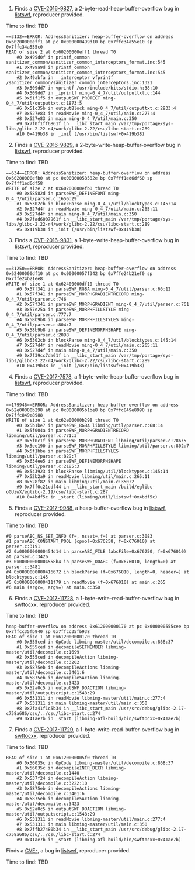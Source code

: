 1. Finds a [CVE-2016-9827](https://blogs.gentoo.org/ago/2016/12/01/libming-listswf-heap-based-buffer-overflow-in-_iprintf-outputtxt-c/), a 2-byte-read-heap-buffer-overflow bug
in [listswf](https://github.com/libming/libming), reproducer provided.

Time to find: TBD
```
==3132==ERROR: AddressSanitizer: heap-buffer-overflow on address 0x60200000eff1 at pc 0x000000499d10 bp 0x7ffc34a55e10 sp 0x7ffc34a555c0                                                       
READ of size 2 at 0x60200000eff1 thread T0                                                                                                                                                     
    #0 0x499d0f in printf_common sanitizer_common/sanitizer_common_interceptors_format.inc:545       
    #1 0x499a9d in printf_common sanitizer_common/sanitizer_common_interceptors_format.inc:545       
    #2 0x49abfa in __interceptor_vfprintf /sanitizer_common/sanitizer_common_interceptors.inc:1321    
    #3 0x509dd7 in vprintf /usr/include/bits/stdio.h:38:10                                                                                                                                     
    #4 0x509dd7 in _iprintf ming-0_4_7/util/outputtxt.c:144                                                                                            
    #5 0x51f1f5 in outputSWF_PROTECT ming-0_4_7/util/outputtxt.c:1873:5                                                                                
    #6 0x51c35b in outputBlock ming-0_4_7/util/outputtxt.c:2933:4                                                                                      
    #7 0x527e83 in readMovie ming-0_4_7/util/main.c:277:4                                                                                              
    #8 0x527e83 in main ming-0_4_7/util/main.c:350                                                                                                     
    #9 0x7f0f1ff6861f in __libc_start_main /var/tmp/portage/sys-libs/glibc-2.22-r4/work/glibc-2.22/csu/libc-start.c:289                                                                        
    #10 0x419b38 in _init (/usr/bin/listswf+0x419b38)
```


2. Finds a [CVE-2016-9829](https://blogs.gentoo.org/ago/2016/12/01/libming-listswf-heap-based-buffer-overflow-in-parseswf_definefont-parser-c/), a 2-byte-write-heap-buffer-overflow bug
in [listswf](https://github.com/libming/libming), reproducer provided.

Time to find: TBD
```
==634==ERROR: AddressSanitizer: heap-buffer-overflow on address 0x60200000efb0 at pc 0x00000058582e bp 0x7fff1ed6df60 sp 0x7fff1ed6df58
WRITE of size 2 at 0x60200000efb0 thread T0
    #0 0x58582d in parseSWF_DEFINEFONT ming-0_4_7/util/parser.c:1656:29
    #1 0x5302cb in blockParse ming-0_4_7/util/blocktypes.c:145:14
    #2 0x527d4f in readMovie ming-0_4_7/util/main.c:265:11
    #3 0x527d4f in main ming-0_4_7/util/main.c:350
    #4 0x7fad6007961f in __libc_start_main /var/tmp/portage/sys-libs/glibc-2.22-r4/work/glibc-2.22/csu/libc-start.c:289
    #5 0x419b38 in _init (/usr/bin/listswf+0x419b38)
```

3. Finds a [CVE-2016-9831](https://blogs.gentoo.org/ago/2016/12/01/libming-listswf-heap-based-buffer-overflow-in-parseswf_rgba-parser-c/), a 1-byte-write-heap-buffer-overflow bug
in [listswf](https://github.com/libming/libming), reproducer
provided.

Time to find: TBD
```
==31250==ERROR: AddressSanitizer: heap-buffer-overflow on address 0x62400000df10 at pc 0x00000057f342 bp 0x7ffe24b21ef0 sp 0x7ffe24b21ee8
WRITE of size 1 at 0x62400000df10 thread T0
    #0 0x57f341 in parseSWF_RGBA ming-0_4_7/util/parser.c:66:12
    #1 0x57f341 in parseSWF_MORPHGRADIENTRECORD ming-0_4_7/util/parser.c:746
    #2 0x57f341 in parseSWF_MORPHGRADIENT ming-0_4_7/util/parser.c:761
    #3 0x57e25a in parseSWF_MORPHFILLSTYLE ming-0_4_7/util/parser.c:777:7
    #4 0x58b9b8 in parseSWF_MORPHFILLSTYLES ming-0_4_7/util/parser.c:804:7
    #5 0x58b9b8 in parseSWF_DEFINEMORPHSHAPE ming-0_4_7/util/parser.c:2098
    #6 0x5302cb in blockParse ming-0_4_7/util/blocktypes.c:145:14
    #7 0x527d4f in readMovie ming-0_4_7/util/main.c:265:11
    #8 0x527d4f in main ming-0_4_7/util/main.c:350
    #9 0x7f39cc7da61f in __libc_start_main /var/tmp/portage/sys-libs/glibc-2.22-r4/work/glibc-2.22/csu/libc-start.c:289
    #10 0x419b38 in _init (/usr/bin/listswf+0x419b38)
```

4. Finds a [CVE-2017-7578](https://github.com/libming/libming/issues/68), a 1-byte-write-heap-buffer-overflow bug
in [listswf](https://github.com/libming/libming), reproducer provided.

Time to find: TBD
```
==179946==ERROR: AddressSanitizer: heap-buffer-overflow on address 0x62e00000b298 at pc 0x0000005b1be8 bp 0x7ffc849e8990 sp 0x7ffc849e8988
WRITE of size 1 at 0x62e00000b298 thread T0
    #0 0x5b1be7 in parseSWF_RGBA libming/util/parser.c:68:14
    #1 0x5f004a in parseSWF_MORPHGRADIENTRECORD libming/util/parser.c:771:3
    #2 0x5f0c1f in parseSWF_MORPHGRADIENT libming/util/parser.c:786:5
    #3 0x5ee190 in parseSWF_MORPHFILLSTYLE libming/util/parser.c:802:7
    #4 0x5f1bbe in parseSWF_MORPHFILLSTYLES libming/util/parser.c:829:7
    #5 0x634ee5 in parseSWF_DEFINEMORPHSHAPE libming/util/parser.c:2185:3
    #6 0x543923 in blockParse libming/util/blocktypes.c:145:14
    #7 0x52b2a9 in readMovie libming/util/main.c:265:11
    #8 0x528f82 in main libming/util/main.c:350:2
    #9 0x7ff0c21cdf44 in __libc_start_main /build/eglibc-oGUzwX/eglibc-2.19/csu/libc-start.c:287
    #10 0x4bdf5c in _start (libming/util/listswf+0x4bdf5c)

```

5. Finds a [CVE-2017-9988](https://github.com/libming/libming/issues/85), a heap-buffer-overflow bug
in [listswf](https://github.com/libming/libming), reproducer provided.

Time to find: TBD
```
#0 parseABC_NS_SET_INFO (f=, nsset=,f=) at parser.c:3083
#1 parseABC_CONSTANT_POOL (cpool=0x676258, f=0x676010) at parser.c:3191
#2 0x0000000000454d14 in parseABC_FILE (abcFile=0x676250, f=0x676010) at parser.c:3426
#3 0x00000000004558b4 in parseSWF_DOABC (f=0x676010, length=0) at parser.c:3481
#4 0x0000000000416672 in blockParse (f=0x676010, length=0, header=) at blocktypes.c:145
#5 0x0000000000411f79 in readMovie (f=0x676010) at main.c:265
#6 main (argc=, argv=) at main.c:350
```

6. Finds a [CVE-2017-11728](https://github.com/libming/libming/issues/82), a 1-byte-write-read-buffer-overflow bug
in [swftocxx](https://github.com/libming/libming), reproducer provided.

Time to find: TBD
```
heap-buffer-overflow on address 0x612000000170 at pc 0x000000555cee bp 0x7ffcc35fb940 sp 0x7ffcc35fb938
READ of size 1 at 0x612000000170 thread T0
    #0 0x555ced in OpCode libming-master/util/decompile.c:868:37
    #1 0x555ced in decompileSETMEMBER libming-master/util/decompile.c:1699
    #2 0x555ced in decompileAction libming-master/util/decompile.c:3202
    #3 0x5875eb in decompileActions libming-master/util/decompile.c:3401:6
    #4 0x5875eb in decompile5Action libming-master/util/decompile.c:3423
    #5 0x52a0c5 in outputSWF_DOACTION libming-master/util/outputscript.c:1548:29
    #6 0x531311 in readMovie libming-master/util/main.c:277:4
    #7 0x531311 in main libming-master/util/main.c:350
    #8 0x7fa41f1c5b34 in __libc_start_main /usr/src/debug/glibc-2.17-c758a686/csu/../csu/libc-start.c:274
    #9 0x41ae7b in _start (libming-afl-build/bin/swftocxx+0x41ae7b)

```

7. Finds a [CVE-2017-11729](https://github.com/libming/libming/issues/79), a 1-byte-write-read-buffer-overflow bug
in [swftocxx](https://github.com/libming/libming), reproducer provided.

Time to find: TBD
```
READ of size 1 at 0x6120000005f0 thread T0
    #0 0x56035c in OpCode libming-master/util/decompile.c:868:37
    #1 0x56035c in decompileINCR_DECR libming-master/util/decompile.c:1440
    #2 0x537f24 in decompileAction libming-master/util/decompile.c:3222:10
    #3 0x5875eb in decompileActions libming-master/util/decompile.c:3401:6
    #4 0x5875eb in decompile5Action libming-master/util/decompile.c:3423
    #5 0x52a0c5 in outputSWF_DOACTION libming-master/util/outputscript.c:1548:29
    #6 0x531311 in readMovie libming-master/util/main.c:277:4
    #7 0x531311 in main libming-master/util/main.c:350
    #8 0x7ffb27480b34 in __libc_start_main /usr/src/debug/glibc-2.17-c758a686/csu/../csu/libc-start.c:274
    #9 0x41ae7b in _start (libming-afl-build/bin/swftocxx+0x41ae7b)

```






Finds a [CVE-](), a  bug
in [listswf](https://github.com/libming/libming), reproducer provided.

Time to find: TBD
```

```


